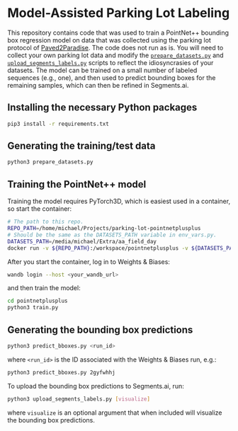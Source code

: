 # Model-Assisted Parking Lot Labeling

This repository contains code that was used to train a PointNet++ bounding box regression model on data that was collected using the parking lot protocol of [Paved2Paradise](https://github.com/airalcorn2/paved2paradise).
The code does not run as is.
You will need to collect your own parking lot data and modify the [`prepare_datasets.py`](prepare_datasets.py) and [`upload_segments_labels.py`](upload_segments_labels.py) scripts to reflect the idiosyncrasies of your datasets.
The model can be trained on a small number of labeled sequences (e.g., one), and then used to predict bounding boxes for the remaining samples, which can then be refined in Segments.ai.

## Installing the necessary Python packages

```bash
pip3 install -r requirements.txt
```

## Generating the training/test data

```bash
python3 prepare_datasets.py
```

## Training the PointNet++ model

Training the model requires PyTorch3D, which is easiest used in a container, so start the container:

```bash
# The path to this repo.
REPO_PATH=/home/michael/Projects/parking-lot-pointnetplusplus
# Should be the same as the DATASETS_PATH variable in env_vars.py.
DATASETS_PATH=/media/michael/Extra/aa_field_day
docker run -v ${REPO_PATH}:/workspace/pointnetplusplus -v ${DATASETS_PATH}:/workspace/datasets --runtime nvidia -it pytorch3d
```

After you start the container, log in to Weights & Biases:

```bash
wandb login --host <your_wandb_url>
```

and then train the model:

```bash
cd pointnetplusplus
python3 train.py
```

## Generating the bounding box predictions

```bash
python3 predict_bboxes.py <run_id>
```

where `<run_id>` is the ID associated with the Weights & Biases run, e.g.:

```bash
python3 predict_bboxes.py 2gyfwhhj
```

To upload the bounding box predictions to Segments.ai, run:

```bash
python3 upload_segments_labels.py [visualize]
```

where `visualize` is an optional argument that when included will visualize the bounding box predictions.
